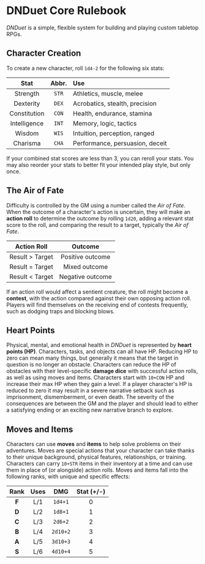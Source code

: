# DNDuet Core Rulebook
_DNDuet_ is a simple, flexible system for building and playing custom tabletop RPGs.

## Character Creation
To create a new character, roll `1d4-2` for the following six stats:

| Stat | Abbr. | Use |
|:---:|:---:|:--- |
| Strength | `STR` | Athletics, muscle, melee |
| Dexterity | `DEX` | Acrobatics, stealth, precision |
| Constitution | `CON` | Health, endurance, stamina |
| Intelligence | `INT` | Memory, logic, tactics |
| Wisdom | `WIS` | Intuition, perception, ranged |
| Charisma | `CHA` | Performance, persuasion, deceit |

If your combined stat scores are less than 3, you can reroll your stats. You may also reorder your stats to better fit your intended play style, but only once.

## The Air of Fate
Difficulty is controlled by the GM using a number called the _Air of Fate_. When the outcome of a character's action is uncertain, they will make an **action roll** to determine the outcome by rolling `1d20`, adding a relevant stat score to the roll, and comparing the result to a target, typically the _Air of Fate_.

| Action Roll | Outcome |
|:---:|:---:|
| Result > Target | Positive outcome |
| Result = Target | Mixed outcome |
| Result < Target | Negative outcome |

If an action roll would affect a sentient creature, the roll might become a **contest**, with the action compared against their own opposing action roll. Players will find themselves on the receiving end of contests frequently, such as dodging traps and blocking blows.

## Heart Points
Physical, mental, and emotional health in _DNDuet_ is represented by **heart points (HP)**. Characters, tasks, and objects can all have HP. Reducing HP to zero can mean many things, but generally it means that the target in question is no longer an obstacle. Characters can reduce the HP of obstacles with their level-specific **damage dice** with successful action rolls, as well as using moves and items. Characters start with `10+CON` HP and increase their max HP when they gain a level. If a player character's HP is reduced to zero it may result in a severe narrative setback such as imprisonment, dismemberment, or even death. The severity of the consequences are between the GM and the player and should lead to either a satisfying ending or an exciting new narrative branch to explore.

## Moves and Items
Characters can use **moves** and **items** to help solve problems on their adventures. Moves are special actions that your character can take thanks to their unique background, physical features, relationships, or training. Characters can carry `10+STR` items in their inventory at a time and can use them in place of (or alongside) action rolls. Moves and items fall into the following ranks, with unique and specific effects:

| Rank | Uses | DMG | Stat (+/-) |
|:---:|:---:|:---:|:---:|
| **F** | L/1 | `1d4+1` | 0 |
| **D** | L/2 | `1d8+1` | 1 |
| **C** | L/3 | `2d6+2` | 2 |
| **B** | L/4 | `2d10+2` | 3 |
| **A** | L/5 | `3d10+3` | 4 |
| **S** | L/6 | `4d10+4` | 5 |

